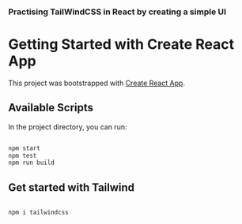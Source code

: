 ### Practising TailWindCSS in React by creating a simple UI
# Getting Started with Create React App

This project was bootstrapped with [Create React App](https://github.com/facebook/create-react-app).

## Available Scripts

In the project directory, you can run:

``` bash

npm start
npm test
npm run build

```
## Get started with Tailwind

``` bash

npm i tailwindcss

```
